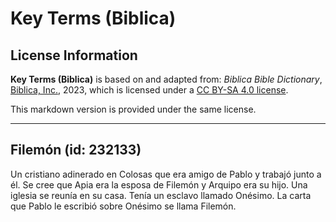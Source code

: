 # Key Terms (Biblica)

## License Information

**Key Terms (Biblica)** is based on and adapted from: _Biblica Bible Dictionary_, [Biblica, Inc.](https://www.biblica.com/), 2023, which is licensed under a [CC BY-SA 4.0 license](https://creativecommons.org/licenses/by-sa/4.0/legalcode.en).

This markdown version is provided under the same license.



--------------------------------

## Filemón (id: 232133)

Un cristiano adinerado en Colosas que era amigo de Pablo y trabajó junto a él. Se cree que Apia era la esposa de Filemón y Arquipo era su hijo. Una iglesia se reunía en su casa. Tenía un esclavo llamado Onésimo. La carta que Pablo le escribió sobre Onésimo se llama Filemón.


